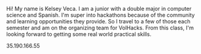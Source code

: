 Hi! My name is Kelsey Veca. I am a junior with a double major in computer science and Spanish. I'm super into hackathons because of the community and learning opportunities they provide. So I travel to a few of those each semester and am on the organizing team for VolHacks. From this class, I'm looking forward to getting some real world practical skills.

35.190.166.55
